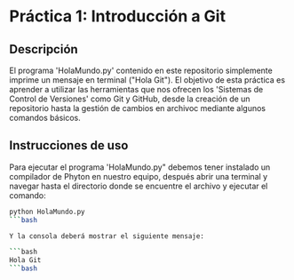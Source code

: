 # Práctica 1: Introducción a Git

## Descripción
El programa 'HolaMundo.py' contenido en este repositorio simplemente imprime un mensaje en terminal ("Hola Git").
El objetivo de esta práctica es aprender a utilizar las herramientas que nos ofrecen los 'Sistemas de Control de Versiones' como Git y GitHub, desde la creación de un repositorio hasta la gestión de cambios en archivoc mediante algunos comandos básicos.

## Instrucciones de uso
Para ejecutar el programa 'HolaMundo.py" debemos tener instalado un compilador de Phyton en nuestro equipo, después abrir una terminal y navegar hasta el directorio donde se encuentre el archivo y ejecutar el comando:

```bash
python HolaMundo.py
```bash

Y la consola deberá mostrar el siguiente mensaje:

```bash
Hola Git
```bash
